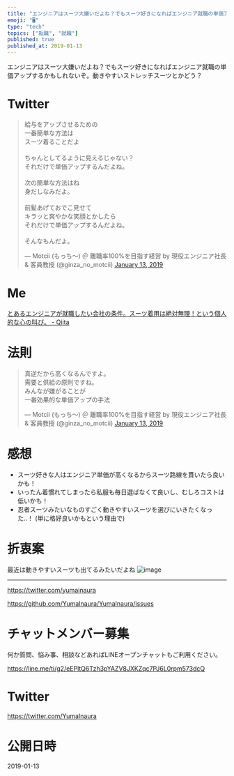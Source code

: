 ```yaml
---
title: "エンジニアはスーツ大嫌いだよね？でもスーツ好きになればエンジニア就職の単価アップするかもしれないぞ。動きやすいストレッチスーツとかどう？"
emoji: "🖥"
type: "tech"
topics: ["転職", "就職"]
published: true
published_at: 2019-01-13
---
```


エンジニアはスーツ大嫌いだよね？でもスーツ好きになればエンジニア就職の単価アップするかもしれないぞ。動きやすいストレッチスーツとかどう？

# Twitter

<blockquote class="twitter-tweet" data-lang="en"><p lang="ja" dir="ltr">給与をアップさせるための<br>一番簡単な方法は<br>スーツ着ることだよ<br><br>ちゃんとしてるように見えるじゃない？<br>それだけで単価アップするんだよね。<br><br>次の簡単な方法はね<br>身だしなみだよ。<br><br>前髪あげておでこ見せて<br>キラッと爽やかな笑顔とかしたら<br>それだけで単価アップするんだよね。<br><br>そんなもんだよ。</p>&mdash; Motcii (もっち〜) ＠ 離職率100%を目指す経営 by 現役エンジニア社長 &amp; 客員教授 (@ginza_no_motcii) <a href="https://twitter.com/ginza_no_motcii/status/1084278501362941952?ref_src=twsrc%5Etfw">January 13, 2019</a></blockquote>

# Me

[とあるエンジニアが就職したい会社の条件。スーツ着用は絶対無理！という個人的な心の叫び。 - Qiita](https://qiita.com/YumaInaura/items/10f72b48d4dff0e3972a)

# 法則

<blockquote class="twitter-tweet" data-lang="en"><p lang="ja" dir="ltr">真逆だから高くなるんですよ。<br>需要と供給の原則ですね。<br>みんなが嫌がることが<br>一番効果的な単価アップの手法</p>&mdash; Motcii (もっち〜) ＠ 離職率100%を目指す経営 by 現役エンジニア社長 &amp; 客員教授 (@ginza_no_motcii) <a href="https://twitter.com/ginza_no_motcii/status/1084279897076318208?ref_src=twsrc%5Etfw">January 13, 2019</a></blockquote>

# 感想

- スーツ好きな人はエンジニア単価が高くなるからスーツ路線を貫いたら良いかも！
- いったん着慣れてしまったら私服も毎日選ばなくて良いし、むしろコストは低いかも！
- 忍者スーツみたいなものすごく動きやすいスーツを選びにいきたくなった‥！ (単に格好良いかもという理由で)

# 折衷案

最近は動きやすいスーツも出てるみたいだよね
![image](https://user-images.githubusercontent.com/13635059/51081022-5d6c7e00-1729-11e9-9e56-27735254ff6e.png)

---

https://twitter.com/yumainaura

https://github.com/YumaInaura/YumaInaura/issues









<!-- Update From Qiita API -->

# チャットメンバー募集


何か質問、悩み事、相談などあればLINEオープンチャットもご利用ください。

https://line.me/ti/g2/eEPltQ6Tzh3pYAZV8JXKZqc7PJ6L0rpm573dcQ





# Twitter


https://twitter.com/YumaInaura


<!-- Update From Qiita API -->



# 公開日時

2019-01-13
